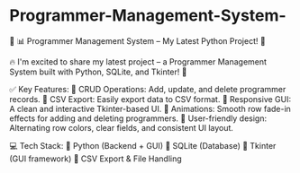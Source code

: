 # Programmer-Management-System-
🌟 📊 Programmer Management System – My Latest Python Project! 🌟

🔥 I'm excited to share my latest project – a Programmer Management System built with Python, SQLite, and Tkinter! 🎯

✅ Key Features:
🔹 CRUD Operations: Add, update, and delete programmer records.
🔹 CSV Export: Easily export data to CSV format.
🔹 Responsive GUI: A clean and interactive Tkinter-based UI.
🔹 Animations: Smooth row fade-in effects for adding and deleting programmers.
🔹 User-friendly design: Alternating row colors, clear fields, and consistent UI layout.

💻 Tech Stack:
🔹 Python (Backend + GUI)
🔹 SQLite (Database)
🔹 Tkinter (GUI framework)
🔹 CSV Export & File Handling


